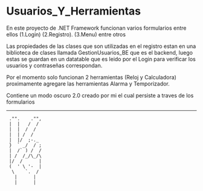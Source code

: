 # Usuarios_Y_Herramientas
En este proyecto de .NET Framework funcionan varios formularios entre ellos (1.Login) (2.Registro). (3.Menu) entre otros

Las propiedades de las clases que son utilizadas en el registro estan en una biblioteca de clases llamada GestionUsuarios_BE que es el backend, luego estas se guardan en un datatable que es leido por el Login para verificar los usuarios y contraseñas correspondan.

Por el momento solo funcionan 2 herramientas (Reloj y Calculadora) proximamente agregare las herramientas Alarma y Temporizador.

Contiene un modo oscuro 2.0 creado por mi el cual persiste a traves de los formularios

------------------------------------------------

     ."".    ."",
     |  |   /  /
     |  |  /  /
     |  | /  /
     |  |/  ;-._
     }  ` _/  / ;
     |  /` ) /  /
     | /  /_/\_/\
     |/  /      |
     (  ' \ '-  |
      \    `.  /
       |      |
       |      |



